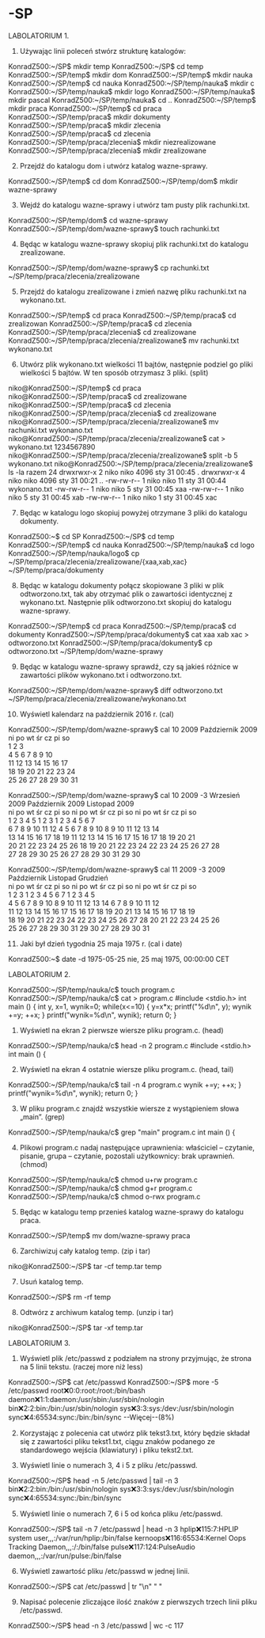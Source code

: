 # -SP

LABOLATORIUM 1.

1. Używając linii poleceń stwórz strukturę katalogów:


KonradZ500:~/SP$ mkdir temp
KonradZ500:~/SP$ cd temp
KonradZ500:~/SP/temp$ mkdir dom
KonradZ500:~/SP/temp$ mkdir nauka
KonradZ500:~/SP/temp$ cd nauka
KonradZ500:~/SP/temp/nauka$ mkdir c
KonradZ500:~/SP/temp/nauka$ mkdir logo
KonradZ500:~/SP/temp/nauka$ mkdir pascal
KonradZ500:~/SP/temp/nauka$ cd ..
KonradZ500:~/SP/temp$ mkdir praca
KonradZ500:~/SP/temp$ cd praca
KonradZ500:~/SP/temp/praca$ mkdir dokumenty
KonradZ500:~/SP/temp/praca$ mkdir zlecenia
KonradZ500:~/SP/temp/praca$ cd zlecenia
KonradZ500:~/SP/temp/praca/zlecenia$ mkdir niezrealizowane
KonradZ500:~/SP/temp/praca/zlecenia$ mkdir zrealizowane

2. Przejdź do katalogu dom i utwórz katalog wazne-sprawy.

KonradZ500:~/SP/temp$ cd dom
KonradZ500:~/SP/temp/dom$ mkdir wazne-sprawy

3. Wejdź do katalogu wazne-sprawy i utwórz tam pusty plik rachunki.txt.

KonradZ500:~/SP/temp/dom$ cd wazne-sprawy
KonradZ500:~/SP/temp/dom/wazne-sprawy$ touch rachunki.txt

4. Będąc w katalogu wazne-sprawy skopiuj plik rachunki.txt do katalogu zrealizowane.

KonradZ500:~/SP/temp/dom/wazne-sprawy$ cp rachunki.txt ~/SP/temp/praca/zlecenia/zrealizowane

5. Przejdź do katalogu zrealizowane i zmień nazwę pliku rachunki.txt na wykonano.txt.

KonradZ500:~/SP/temp$ cd praca
KonradZ500:~/SP/temp/praca$ cd zrealizowan
KonradZ500:~/SP/temp/praca$ cd zlecenia
KonradZ500:~/SP/temp/praca/zlecenia$ cd zrealizowane
KonradZ500:~/SP/temp/praca/zlecenia/zrealizowane$ mv rachunki.txt wykonano.txt 

6. Utwórz plik wykonano.txt wielkości 11 bajtów, następnie podziel go pliki wielkości 5 bajtów. W ten sposób otrzymasz 3 pliki. (split)


niko@KonradZ500:~/SP/temp$ cd praca
niko@KonradZ500:~/SP/temp/praca$ cd zrealizowane
niko@KonradZ500:~/SP/temp/praca$ cd zlecenia
niko@KonradZ500:~/SP/temp/praca/zlecenia$ cd zrealizowane
niko@KonradZ500:~/SP/temp/praca/zlecenia/zrealizowane$ mv rachunki.txt wykonano.txt
niko@KonradZ500:~/SP/temp/praca/zlecenia/zrealizowane$ cat > wykonano.txt
1234567890
niko@KonradZ500:~/SP/temp/praca/zlecenia/zrealizowane$ split -b 5 wykonano.txt
niko@KonradZ500:~/SP/temp/praca/zlecenia/zrealizowane$ ls -la
razem 24
drwxrwxr-x 2 niko niko 4096 sty 31 00:45 .
drwxrwxr-x 4 niko niko 4096 sty 31 00:21 ..
-rw-rw-r-- 1 niko niko   11 sty 31 00:44 wykonano.txt
-rw-rw-r-- 1 niko niko    5 sty 31 00:45 xaa
-rw-rw-r-- 1 niko niko    5 sty 31 00:45 xab
-rw-rw-r-- 1 niko niko    1 sty 31 00:45 xac

7. Będąc w katalogu logo skopiuj powyżej otrzymane 3 pliki do katalogu dokumenty.

KonradZ500:~$ cd SP
KonradZ500:~/SP$ cd temp
KonradZ500:~/SP/temp$ cd nauka
KonradZ500:~/SP/temp/nauka$ cd logo
KonradZ500:~/SP/temp/nauka/logo$ cp ~/SP/temp/praca/zlecenia/zrealizowane/{xaa,xab,xac} ~/SP/temp/praca/dokumenty

8. Będąc w katalogu dokumenty połącz skopiowane 3 pliki w plik odtworzono.txt, tak aby otrzymać plik o zawartości identycznej z wykonano.txt. Następnie plik odtworzono.txt skopiuj do katalogu wazne-sprawy.

KonradZ500:~/SP/temp$ cd praca
KonradZ500:~/SP/temp/praca$ cd dokumenty
KonradZ500:~/SP/temp/praca/dokumenty$ cat xaa xab xac > odtworzono.txt
KonradZ500:~/SP/temp/praca/dokumenty$ cp odtworzono.txt ~/SP/temp/dom/wazne-sprawy 

9. Będąc w katalogu wazne-sprawy sprawdź, czy są jakieś różnice w zawartości plików wykonano.txt i odtworzono.txt.

KonradZ500:~/SP/temp/dom/wazne-sprawy$ diff odtworzono.txt ~/SP/temp/praca/zlecenia/zrealizowane/wykonano.txt

10. Wyświetl kalendarz na październik 2016 r. (cal) 

KonradZ500:~/SP/temp/dom/wazne-sprawy$ cal 10 2009
  Październik 2009    
ni po wt śr cz pi so  
             1  2  3  
 4  5  6  7  8  9 10  
11 12 13 14 15 16 17  
18 19 20 21 22 23 24  
25 26 27 28 29 30 31  
                      
KonradZ500:~/SP/temp/dom/wazne-sprawy$ cal 10 2009 -3
   Wrzesień 2009        Październik 2009       Listopad 2009      
ni po wt śr cz pi so  ni po wt śr cz pi so  ni po wt śr cz pi so  
       1  2  3  4  5               1  2  3   1  2  3  4  5  6  7  
 6  7  8  9 10 11 12   4  5  6  7  8  9 10   8  9 10 11 12 13 14  
13 14 15 16 17 18 19  11 12 13 14 15 16 17  15 16 17 18 19 20 21  
20 21 22 23 24 25 26  18 19 20 21 22 23 24  22 23 24 25 26 27 28  
27 28 29 30           25 26 27 28 29 30 31  29 30                 
                                                                  
KonradZ500:~/SP/temp/dom/wazne-sprawy$ cal 11 2009 -3
                            2009
    Październik             Listopad              Grudzień        
ni po wt śr cz pi so  ni po wt śr cz pi so  ni po wt śr cz pi so  
             1  2  3   1  2  3  4  5  6  7         1  2  3  4  5  
 4  5  6  7  8  9 10   8  9 10 11 12 13 14   6  7  8  9 10 11 12  
11 12 13 14 15 16 17  15 16 17 18 19 20 21  13 14 15 16 17 18 19  
18 19 20 21 22 23 24  22 23 24 25 26 27 28  20 21 22 23 24 25 26  
25 26 27 28 29 30 31  29 30                 27 28 29 30 31        
                                                                  
 11. Jaki był dzień tygodnia 25 maja 1975 r. (cal i date) 
 
 KonradZ500:~$ date -d 1975-05-25
nie, 25 maj 1975, 00:00:00 CET 

LABOLATORIUM 2.

KonradZ500:~/SP/temp/nauka/c$ touch program.c
KonradZ500:~/SP/temp/nauka/c$ cat > program.c
#include <stdio.h>
int main () {
	int y, x=1, wynik=0;
	while(x<=10) {
		y=x*x;
		printf("%d\n", y);
		wynik +=y;
		++x; }
		printf("wynik=%d\n", wynik);
		return 0; }

1. Wyświetl na ekran 2 pierwsze wiersze pliku program.c. (head)

KonradZ500:~/SP/temp/nauka/c$ head -n 2 program.c
#include <stdio.h>
int main () {

2. Wyświetl na ekran 4 ostatnie wiersze pliku program.c. (head, tail)


KonradZ500:~/SP/temp/nauka/c$ tail -n 4 program.c
		wynik +=y;
		++x; }
		printf("wynik=%d\n", wynik);
		return 0; }

3. W pliku program.c znajdź wszystkie wiersze z wystąpieniem słowa „main”. (grep)


KonradZ500:~/SP/temp/nauka/c$ grep "main" program.c
int main () {

4. Plikowi program.c nadaj następujące uprawnienia: właściciel – czytanie, pisanie, grupa – czytanie, pozostali użytkownicy: brak uprawnień. (chmod)


KonradZ500:~/SP/temp/nauka/c$ chmod u+rw program.c
KonradZ500:~/SP/temp/nauka/c$ chmod g+r program.c
KonradZ500:~/SP/temp/nauka/c$ chmod o-rwx program.c

5. Będąc w katalogu temp przenieś katalog wazne-sprawy do katalogu praca.

KonradZ500:~/SP/temp$ mv dom/wazne-sprawy praca 

6. Zarchiwizuj cały katalog temp. (zip i tar)

niko@KonradZ500:~/SP$ tar -cf temp.tar temp

7. Usuń katalog temp. 

KonradZ500:~/SP$ rm -rf temp

8. Odtwórz z archiwum katalog temp. (unzip i tar)

niko@KonradZ500:~/SP$ tar -xf temp.tar

LABOLATORIUM 3.

1. Wyświetl plik /etc/passwd z podziałem na strony przyjmując, że strona na 5 linii tekstu. (raczej more niż less)

KonradZ500:~/SP$ cat /etc/passwd
KonradZ500:~/SP$ more -5 /etc/passwd
root:x:0:0:root:/root:/bin/bash
daemon:x:1:1:daemon:/usr/sbin:/usr/sbin/nologin
bin:x:2:2:bin:/bin:/usr/sbin/nologin
sys:x:3:3:sys:/dev:/usr/sbin/nologin
sync:x:4:65534:sync:/bin:/bin/sync
--Więcej--(8%)

2. Korzystając z polecenia cat utwórz plik tekst3.txt, który będzie składał się z zawartości pliku tekst1.txt, ciągu znaków podanego ze standardowego wejścia (klawiatury) i pliku tekst2.txt.


4. Wyświetl linie o numerach 3, 4 i 5 z pliku /etc/passwd.

KonradZ500:~/SP$ head -n 5 /etc/passwd | tail -n 3
bin:x:2:2:bin:/bin:/usr/sbin/nologin
sys:x:3:3:sys:/dev:/usr/sbin/nologin
sync:x:4:65534:sync:/bin:/bin/sync

5. Wyświetl linie o numerach 7, 6 i 5 od końca pliku /etc/passwd.

KonradZ500:~/SP$ tail -n 7 /etc/passwd | head -n 3
hplip:x:115:7:HPLIP system user,,,:/var/run/hplip:/bin/false
kernoops:x:116:65534:Kernel Oops Tracking Daemon,,,:/:/bin/false
pulse:x:117:124:PulseAudio daemon,,,:/var/run/pulse:/bin/false 

6. Wyświetl zawartość pliku /etc/passwd w jednej linii. 

KonradZ500:~/SP$ cat /etc/passwd | tr "\n" " "

9. Napisać polecenie zliczające ilość znaków z pierwszych trzech linii pliku /etc/passwd.

KonradZ500:~/SP$ head -n 3 /etc/passwd | wc -c
117
